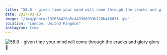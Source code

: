 ```yaml
---
title: "58.0 - given time your mind will come through the cracks and glory glory 🌱"
date: 2017-03-10
image: "/img/photo/132636426a5c449386933b126b4f663f.jpg"
location: "London, United Kingdom"
instagram: true
---
```


![58.0 - given time your mind will come through the cracks and glory glory 🌱](/img/photo/132636426a5c449386933b126b4f663f.jpg)
